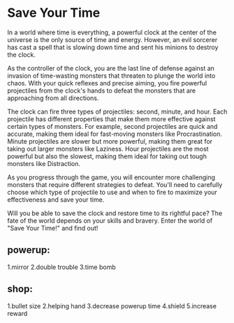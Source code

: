 # Save Your Time

In a world where time is everything, a powerful clock at the center of the universe is the only source of time and energy. However, an evil sorcerer has cast a spell that is slowing down time and sent his minions to destroy the clock.

As the controller of the clock, you are the last line of defense against an invasion of time-wasting monsters that threaten to plunge the world into chaos. With your quick reflexes and precise aiming, you fire powerful projectiles from the clock's hands to defeat the monsters that are approaching from all directions.

The clock can fire three types of projectiles: second, minute, and hour. Each projectile has different properties that make them more effective against certain types of monsters. For example, second projectiles are quick and accurate, making them ideal for fast-moving monsters like Procrastination. Minute projectiles are slower but more powerful, making them great for taking out larger monsters like Laziness. Hour projectiles are the most powerful but also the slowest, making them ideal for taking out tough monsters like Distraction.

As you progress through the game, you will encounter more challenging monsters that require different strategies to defeat. You'll need to carefully choose which type of projectile to use and when to fire to maximize your effectiveness and save your time.

Will you be able to save the clock and restore time to its rightful pace? The fate of the world depends on your skills and bravery. Enter the world of "Save Your Time!" and find out!

## powerup:
1.mirror
2.double trouble
3.time bomb

## shop:
1.bullet size
2.helping hand
3.decrease powerup time
4.shield
5.increase reward
